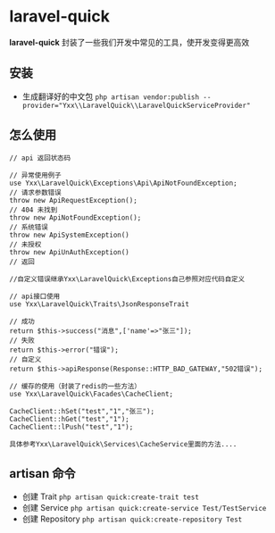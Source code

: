 # laravel-quick

**laravel-quick** 封装了一些我们开发中常见的工具，使开发变得更高效

## 安装
- 生成翻译好的中文包 `php artisan vendor:publish --provider="Yxx\\LaravelQuick\\LaravelQuickServiceProvider"`
## 怎么使用
```$xslt
// api 返回状态码

// 异常使用例子
use Yxx\LaravelQuick\Exceptions\Api\ApiNotFoundException;
// 请求参数错误
throw new ApiRequestException();
// 404 未找到
throw new ApiNotFoundException();
// 系统错误
throw new ApiSystemException()
// 未授权
throw new ApiUnAuthException()
// 返回

//自定义错误继承Yxx\LaravelQuick\Exceptions自己参照对应代码自定义

// api接口使用
use Yxx\LaravelQuick\Traits\JsonResponseTrait

// 成功
return $this->success("消息",['name'=>"张三"]);
// 失败
return $this->error("错误");
// 自定义
return $this->apiResponse(Response::HTTP_BAD_GATEWAY,"502错误");

// 缓存的使用（封装了redis的一些方法）
use Yxx\LaravelQuick\Facades\CacheClient;

CacheClient::hSet("test","1","张三");
CacheClient::hGet("test","1");
CacheClient::lPush("test","1");

具体参考Yxx\LaravelQuick\Services\CacheService里面的方法....
```

## artisan 命令
- 创建 Trait `php artisan quick:create-trait test`
- 创建 Service  `php artisan quick:create-service Test/TestService`
- 创建 Repository `php artisan quick:create-repository Test`

